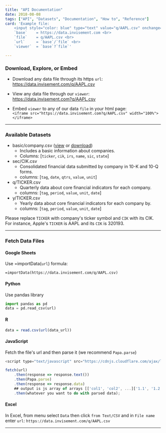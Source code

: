 ```yaml
---
title: "API Documentation"
date: 2018-08-08
tags: ["API", "Datasets", "Documentation", "How to", "Reference"]
card: 'Example file: 
    <input style="color: blue" type="text" value="q/AAPL.csv" onchange="change_tag(this)"> (you can change it) <br>
    `base`    = https://data.invisement.com <br>  
    `file`    = q/AAPL.csv <br>
    `url`     = `base`/`file` <br>  
    `viewer`  = `base`?`file`'

---
```


### Download, Explore, or Embed

- Download any data file through its https `url`:  
 https://data.invisement.com/q/AAPL.csv

- View any data file through our `viewer`:  
https://data.invisement.com?q/AAPL.csv

- Embed `viewer` to any of our data `file` in your html page:  
`<iframe src="https://data.invisement.com?q/AAPL.csv" width="100%"></iframe>`

---

### Available Datasets

- basic/company.csv ([view](https://data.invisement.com?basic/company.csv) or [download](https://data.invisement.com/basic/company.csv))
    - Includes a basic information about companies. 
    - Columns: [`ticker`, `cik`, `irs`, `name`, `sic`, `state`]
- sec/CIK.csv
    - Consolidated financial data submitted by company in 10-K and 10-Q forms. 
    - columns: [`tag`, `date`, `qtrs`, `value`, `unit`]
- q/TICKER.csv
    - Quarterly data about core financial indicators for each company. 
    - columns: [`tag`, `period`, `value`, `unit`, `date`]
- y/TICKER.csv
    - Yearly data about core financial indicators for each company by. 
    - columns: [`tag`, `period`, `value`, `unit`, `date`]

<!---
- **q-stmt/TICKER.csv**
    - Quarterly panel data of the financial statements for each company. 
    - rows: `tag`, columns: `period`
- **y-stmt/TICKER.csv**
    - Yearly panel data of the financial statements for each company. 
    - rows: `tag`, columns: `period`
--->

Please replace `TICKER` with company's ticker symbol and `CIK` with its CIK. For instance, Apple's `TICKER` is AAPL and its `CIK` is 320193.

---
### Fetch Data Files

#### Google Sheets  
Use =importData(`url`) formula:
```sheets
=importData(https://data.invisement.com/q/AAPL.csv) 
```

#### Python
Use pandas library
```python
import pandas as pd
data = pd.read_csv(url)
```

#### R

```r
data = read.csv(url(data_url))
```

#### JavaScript
Fetch the file's url and then parse it (we recommend `Papa.parse`)
```js
<script type="text/javascript" src="https://cdnjs.cloudflare.com/ajax/libs/PapaParse/4.1.2/papaparse.min.js"></script>

fetch(url)
    .then(response => response.text())
    .then(Papa.parse)
    .then(response => response.data) 
    ## output is js array of arrays [['col1', 'col2', ...]['1.1', '1.2', ...], ['2.1', '2.2', ...] ...]
    .then(whatever you want to do with parsed data);
```

#### Excel
In Excel, from menu select `Data` then click `from Text/CSV` 
and in `File name` enter `url`: `https://data.invisement.com/q/AAPL.csv`

---

<script>
    change_tag = function (elem) {
        old = new RegExp(elem.defaultValue, "g")
        document.body.innerHTML = document.body.innerHTML.replace(old, elem.value);
        elem.defaultValue = elem.value
    }
</script>

